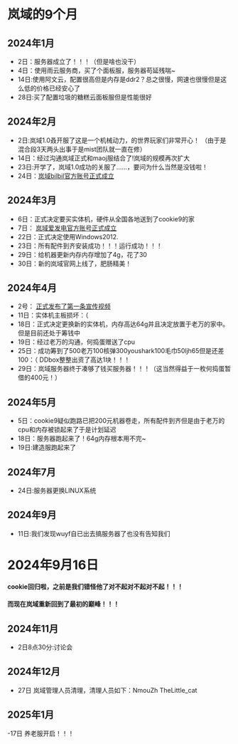 # 岚域的9个月
## 2024年1月
-  2日：服务器成立了！！！（但是啥也没干）
 - 4日：使用雨云服务商，买了个面板服，服务器苟延残喘~
- 14日:使用阿文云，配置很高但是内存是ddr2？总之很慢，网速也很慢但是这么低的价格已经安心了
- 28日:买了配置垃圾的糖糕云面板服但是性能很好
## 2024年2月
- 2日:岚域1.0叒开服了这是一个机械动力，的世界玩家们非常开心！     （由于是混合段3天两头出事于是mist团队就一直在修）
- 14日：经过沟通岚域正式和maoj服结合了!岚域的规模再次扩大
- 23日:开学了，岚域1.0成功的关服了……，要问为什么当然是没钱啦！
- 24日：[岚域bilbil官方账号正式成立]( https://b23.tv/X36rsq1)
## 2024年3月
- 6日：正式决定要买实体机，硬件从全国各地送到了cookie9的家
- 7日： [岚域爱发电官方账号正式成立](https://afdian.net/a/mistmc)
- 22日：正式决定使用Windows2012.
- 23日：所有配件到齐安装成功！！！运行成功！！！
- 29日：给机器更新内存内存增加了4g，花了30
- 30日：新的岚域官网上线了，肥肠精美！
## 2024年4月
- 2号：  [正式发布了第一条宣传视频](https://www.bilibili.com/video/BV1eJ4m1j7Ha)
- 11日：实体机主板损坏：（
- 18日：正式决定更换新的实体机，内存高达64g并且决定放置于老万的家中。但是目前还处于筹钱中
- 19日：经过老万的沟通，何捣蛋赠送了cpu
- 25日：成功筹到了500老万100核弹300youshark100毛巾50ljh65但是还差100：（
DDbox整整出资了高达1块！！！
-  29日：岚域服务器终于凑够了钱买服务器！！！（这当然得益于一枚何捣蛋暂借的400元！）
## 2024年5月
- 5日：cookie9疑似跑路已把200元机器卷走，所有配件到齐但是由于老万的cpu和内存被锁起来了于是计划延迟
- 18日：服务器跑起来了！64g内存根本用不完~
- 19日:建造服跑起来了
## 2024年7月
- 24日:服务器更换LINUX系统
## 2024年9月
- 11日:我们发现wuyf自已出去搞服务器了也没有告知我们
# 2024年9月16日
#### cookie回归啦，之前是我们错怪他了对不起对不起对不起！！！
#### 而现在岚域重新回到了最初的巅峰！！！
## 2024年11月
- 2日8点30分:讨论会
## 2024年12月
- 27日 岚域管理人员清理，清理人员如下：NmouZh TheLittle_cat
## 2025年1月
-17日 养老服开启！！！


<!--stackedit_data:
eyJoaXN0b3J5IjpbLTI2MTE5MTAxNyw2NzQ5NDkyNTgsLTE5NT
kwMDkzODhdfQ==
-->